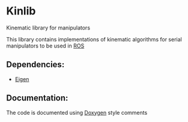 # Kinlib
Kinematic library for manipulators

This library contains implementations of kinematic algorithms for serial manipulators to be used in [ROS](https://www.ros.org/)

## Dependencies:
* [Eigen](http://eigen.tuxfamily.org)

## Documentation:
The code is documented using [Doxygen](https://www.doxygen.org) style comments
